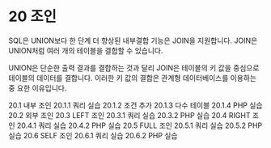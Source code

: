 # 20 조인 
SQL은 UNION보다 한 단계 더 향상된 내부결합 기능은 JOIN을 지원합니다. 
JOIN은 UNION처럼 여러 개의 테이블을 결합할 수 있습니다.  

UNION은 단순한 출력 결과를 결합하는 것과 달리 JOIN은 테이블의 키 값을 중심으로 테이블의 데이터를 결합니다. 
이러한 키 값의 결합은 관계형 데이터베이스를 이용하는 중 요한 이유입니다.  

20.1 내부 조인
20.1.1 쿼리 실습
20.1.2 조건 추가
20.1.3 다수 테이블
20.1.4 PHP 실습
20.2 외부 조인
20.3 LEFT 조인 
20.3.1 쿼리 실습
20.3.2 PHP 실습 
20.4 RIGHT 조인
20.4.1 쿼리 실습 
20.4.2 PHP 실습
20.5 FULL 조인
20.5.1 쿼리 실습
20.5.2 PHP 실습
20.6 SELF 조인
20.6.1 쿼리 실습
20.6.2 PHP 실습
